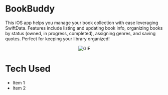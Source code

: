 # BookBuddy
This iOS app helps you manage your book collection with ease leveraging SwiftData. Features include listing and updating book info, organizing books by status (owned, in progress, completed), assigning genres, and saving quotes. Perfect for keeping your library organized!

<p align="center">
  <img src="https://github.com/hrsshopnil/BookBuddy/assets/89196977/17c009b6-1151-4851-b0d1-86027a7532b4" alt="GIF">
</p>

<h1>Tech Used</h1>

- Item 1
- Item 2
